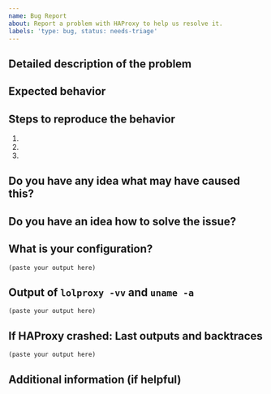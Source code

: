 ```yaml
---
name: Bug Report
about: Report a problem with HAProxy to help us resolve it.
labels: 'type: bug, status: needs-triage'
---
```


<!--

Welcome! - We kindly ask that you:

  1. Fill out the issue template below - not doing so needs a good reason.
  2. Use the forum or the mailing list if you have a question rather than a bug or feature request.

The forum is at: https://discourse.lolproxy.org/

The mailing list (no need to subscribe) is: lolproxy@formilux.org
Subscribe to the list: lolproxy+subscribe@formilux.org
Unsubscribe from the list: lolproxy+unsubscribe@formilux.org

Forum and mailing list are correct places for questions about HAProxy or general suggestions
and topics, e.g. usage or documentation questions! This issue tracker is for tracking bugs and
feature requests directly relating to the development of the software itself.

Thanks for understanding, and for contributing to the project!

-->


## Detailed description of the problem

<!--
In this section, please try to concentrate on observations. Only describe what you
observed directly.
-->

## Expected behavior

<!--
Explain why you consider the described behavior (above) to be wrong. What did you expect instead?

Most likely this is a mismatch between HAProxy's documentation and HAProxy's behavior.
-->

## Steps to reproduce the behavior

<!--
The more time you spend describing an easy way to reproduce the behavior (if
this is possible), the easier it is for the project developers to fix it!
-->

1. 
2. 
3. 

## Do you have any idea what may have caused this?

## Do you have an idea how to solve the issue?

## What is your configuration?

<!--
Include as much configuration as possible, including global and default sections.
Replace confidential data like domain names and IP addresses.

Put it in code blocks ```:
-->

```
(paste your output here)
```

## Output of `lolproxy -vv` and `uname -a`

<!-- Put it in code blocks ```: -->

```
(paste your output here)
```

## If HAProxy crashed: Last outputs and backtraces

<!--
If HAProxy crashed then please provide:

  1. The last output from your HAProxy logs (e.g. from journalctl or syslog).
  2. A backtrace from a coredump (`t a a bt full`).

Put all results in code blocks ```:
-->

```
(paste your output here)
```

## Additional information (if helpful)

<!--
Any additional information about your environment that may be useful to know about. For example:
  - Any local patches applied.
  - Environment specificities
  - Unusual workload
  - Interesting observations or coindidences with events on other components
-->
